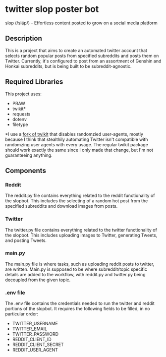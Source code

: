 # twitter slop poster bot

slop (/släp/) - Effortless content posted to grow on a social media platform

## Description

This is a project that aims to create an automated twitter account that selects random popular posts from specified subreddits and posts them on Twitter. Currently, it's configured to post from an assortment of Genshin and Honkai subreddits, but is being built to be subreddit-agnostic.

## Required Libraries

This project uses:
- PRAW
- twikit*
- requests
- dotenv
- filetype

*I use a [fork of twikit](https://github.com/spiiritual/twikit) that disables randomzied user-agents, mostly because I think that 
stealthily automating Twitter isn't compatible with randomzing user agents with every usage. The regular twikit package should
work exactly the same since I only made that change, but I'm not guaranteeing anything. 

## Components

### Reddit 

The reddit.py file contains everything related to the reddit functionality of the slopbot. This includes the selecting of a random hot post from the specified subreddits and download images from posts.

### Twitter

The twitter.py file contains everything related to the twitter functionality of the slopbot. This includes uploading images to Twitter, generating Tweets, and posting Tweets.

### main.py

The main.py file is where tasks, such as uploading reddit posts to twitter, are written. Main.py is supposed to be where subreddit/topic specific details are added to the workflow, with reddit.py and twitter.py being decoupled from the given topic.

### .env file

The .env file contains the credentials needed to run the twitter and reddit portions of the slopbot. It requires the following fields to be filled, in no particular order:
- TWITTER_USERNAME
- TWITTER_EMAIL
- TWITTER_PASSWORD
- REDDIT_CLIENT_ID
- REDDIT_CLIENT_SECRET
- REDDIT_USER_AGENT





